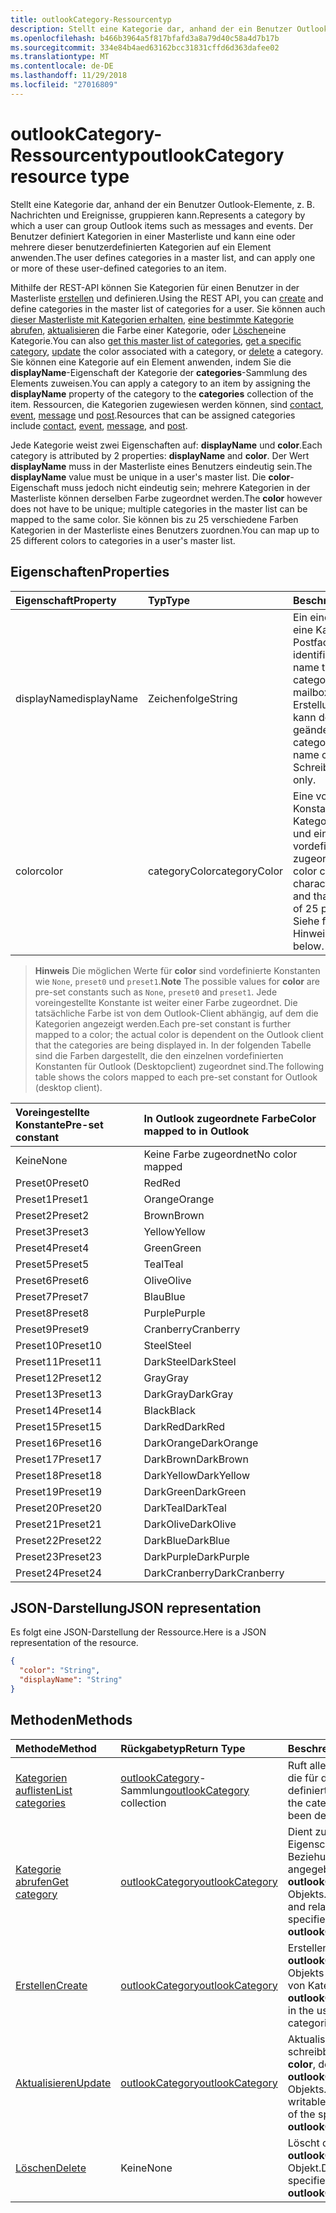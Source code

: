 ```yaml
---
title: outlookCategory-Ressourcentyp
description: Stellt eine Kategorie dar, anhand der ein Benutzer Outlook-Elemente, z. B. Nachrichten und Ereignisse, gruppieren kann. Der Benutzer Kategorien in einer Masterliste definiert und kann eine oder mehrere der folgenden benutzerdefinierten anwenden
ms.openlocfilehash: b466b3964a5f817bfafd3a8a79d40c58a4d7b17b
ms.sourcegitcommit: 334e84b4aed63162bcc31831cffd6d363dafee02
ms.translationtype: MT
ms.contentlocale: de-DE
ms.lasthandoff: 11/29/2018
ms.locfileid: "27016809"
---
```

# <a name="outlookcategory-resource-type"></a><span data-ttu-id="45d5e-104">outlookCategory-Ressourcentyp</span><span class="sxs-lookup"><span data-stu-id="45d5e-104">outlookCategory resource type</span></span>


<span data-ttu-id="45d5e-105">Stellt eine Kategorie dar, anhand der ein Benutzer Outlook-Elemente, z. B. Nachrichten und Ereignisse, gruppieren kann.</span><span class="sxs-lookup"><span data-stu-id="45d5e-105">Represents a category by which a user can group Outlook items such as messages and events.</span></span> <span data-ttu-id="45d5e-106">Der Benutzer definiert Kategorien in einer Masterliste und kann eine oder mehrere dieser benutzerdefinierten Kategorien auf ein Element anwenden.</span><span class="sxs-lookup"><span data-stu-id="45d5e-106">The user defines categories in a master list, and can apply one or more of these user-defined categories to an item.</span></span> 

<span data-ttu-id="45d5e-107">Mithilfe der REST-API können Sie Kategorien für einen Benutzer in der Masterliste [erstellen](../api/outlookuser-post-mastercategories.md) und definieren.</span><span class="sxs-lookup"><span data-stu-id="45d5e-107">Using the REST API, you can [create](../api/outlookuser-post-mastercategories.md) and define categories in the master list of categories for a user.</span></span> <span data-ttu-id="45d5e-108">Sie können auch [dieser Masterliste mit Kategorien erhalten](../api/outlookuser-list-mastercategories.md), [eine bestimmte Kategorie abrufen](../api/outlookcategory-get.md), [aktualisieren](../api/outlookcategory-update.md) die Farbe einer Kategorie, oder [Löschen](../api/outlookcategory-delete.md)eine Kategorie.</span><span class="sxs-lookup"><span data-stu-id="45d5e-108">You can also [get this master list of categories](../api/outlookuser-list-mastercategories.md), [get a specific category](../api/outlookcategory-get.md), [update](../api/outlookcategory-update.md) the color associated with a category, or [delete](../api/outlookcategory-delete.md) a category.</span></span> <span data-ttu-id="45d5e-109">Sie können eine Kategorie auf ein Element anwenden, indem Sie die **displayName**-Eigenschaft der Kategorie der **categories**-Sammlung des Elements zuweisen.</span><span class="sxs-lookup"><span data-stu-id="45d5e-109">You can apply a category to an item by assigning the **displayName** property of the category to the **categories** collection of the item.</span></span>
<span data-ttu-id="45d5e-110">Ressourcen, die Kategorien zugewiesen werden können, sind [contact](contact.md), [event](event.md), [message](message.md) und [post](post.md).</span><span class="sxs-lookup"><span data-stu-id="45d5e-110">Resources that can be assigned categories include [contact](contact.md), [event](event.md), [message](message.md), and [post](post.md).</span></span>   

<span data-ttu-id="45d5e-111">Jede Kategorie weist zwei Eigenschaften auf: **displayName** und **color**.</span><span class="sxs-lookup"><span data-stu-id="45d5e-111">Each category is attributed by 2 properties: **displayName** and **color**.</span></span> <span data-ttu-id="45d5e-112">Der Wert **displayName** muss in der Masterliste eines Benutzers eindeutig sein.</span><span class="sxs-lookup"><span data-stu-id="45d5e-112">The **displayName** value must be unique in a user's master list.</span></span> <span data-ttu-id="45d5e-113">Die **color**-Eigenschaft muss jedoch nicht eindeutig sein; mehrere Kategorien in der Masterliste können derselben Farbe zugeordnet werden.</span><span class="sxs-lookup"><span data-stu-id="45d5e-113">The **color** however does not have to be unique; multiple categories in the master list can be mapped to the same color.</span></span> <span data-ttu-id="45d5e-114">Sie können bis zu 25 verschiedene Farben Kategorien in der Masterliste eines Benutzers zuordnen.</span><span class="sxs-lookup"><span data-stu-id="45d5e-114">You can map up to 25 different colors to categories in a user's master list.</span></span>

## <a name="properties"></a><span data-ttu-id="45d5e-115">Eigenschaften</span><span class="sxs-lookup"><span data-stu-id="45d5e-115">Properties</span></span>
| <span data-ttu-id="45d5e-116">Eigenschaft</span><span class="sxs-lookup"><span data-stu-id="45d5e-116">Property</span></span>     | <span data-ttu-id="45d5e-117">Typ</span><span class="sxs-lookup"><span data-stu-id="45d5e-117">Type</span></span>   |<span data-ttu-id="45d5e-118">Beschreibung</span><span class="sxs-lookup"><span data-stu-id="45d5e-118">Description</span></span>|
|:---------------|:--------|:----------|
|<span data-ttu-id="45d5e-119">displayName</span><span class="sxs-lookup"><span data-stu-id="45d5e-119">displayName</span></span>|<span data-ttu-id="45d5e-120">Zeichenfolge</span><span class="sxs-lookup"><span data-stu-id="45d5e-120">String</span></span>|<span data-ttu-id="45d5e-121">Ein eindeutiger Name, der eine Kategorie im Postfach des Benutzers identifiziert.</span><span class="sxs-lookup"><span data-stu-id="45d5e-121">A unique name that identifies a category in the user's mailbox.</span></span> <span data-ttu-id="45d5e-122">Nach der Erstellung einer Kategorie kann der Namen nicht geändert werden.</span><span class="sxs-lookup"><span data-stu-id="45d5e-122">After a category is created, the name cannot be changed.</span></span> <span data-ttu-id="45d5e-123">Schreibgeschützt.</span><span class="sxs-lookup"><span data-stu-id="45d5e-123">Read-only.</span></span>|
|<span data-ttu-id="45d5e-124">color</span><span class="sxs-lookup"><span data-stu-id="45d5e-124">color</span></span>|<span data-ttu-id="45d5e-125">categoryColor</span><span class="sxs-lookup"><span data-stu-id="45d5e-125">categoryColor</span></span>|<span data-ttu-id="45d5e-126">Eine voreingestellte Konstante, die eine Kategorie charakterisiert und einer von 25 vordefinierten Farben zugeordnet ist.</span><span class="sxs-lookup"><span data-stu-id="45d5e-126">A pre-set color constant that characterizes a category, and that is mapped to one of 25 predefined colors.</span></span> <span data-ttu-id="45d5e-127">Siehe folgenden Hinweis.</span><span class="sxs-lookup"><span data-stu-id="45d5e-127">See the note below.</span></span> |

> <span data-ttu-id="45d5e-128">**Hinweis** Die möglichen Werte für **color** sind vordefinierte Konstanten wie `None`, `preset0` und `preset1`.</span><span class="sxs-lookup"><span data-stu-id="45d5e-128">**Note** The possible values for **color** are pre-set constants such as `None`, `preset0` and `preset1`.</span></span> <span data-ttu-id="45d5e-129">Jede voreingestellte Konstante ist weiter einer Farbe zugeordnet. Die tatsächliche Farbe ist von dem Outlook-Client abhängig, auf dem die Kategorien angezeigt werden.</span><span class="sxs-lookup"><span data-stu-id="45d5e-129">Each pre-set constant is further mapped to a color; the actual color is dependent on the Outlook client that the categories are being displayed in.</span></span> <span data-ttu-id="45d5e-130">In der folgenden Tabelle sind die Farben dargestellt, die den einzelnen vordefinierten Konstanten für Outlook (Desktopclient) zugeordnet sind.</span><span class="sxs-lookup"><span data-stu-id="45d5e-130">The following table shows the colors mapped to each pre-set constant for Outlook (desktop client).</span></span> 

| <span data-ttu-id="45d5e-131">Voreingestellte Konstante</span><span class="sxs-lookup"><span data-stu-id="45d5e-131">Pre-set constant</span></span>  | <span data-ttu-id="45d5e-132">In Outlook zugeordnete Farbe</span><span class="sxs-lookup"><span data-stu-id="45d5e-132">Color mapped to in Outlook</span></span> |
|:---------------|:--------|
| <span data-ttu-id="45d5e-133">Keine</span><span class="sxs-lookup"><span data-stu-id="45d5e-133">None</span></span> | <span data-ttu-id="45d5e-134">Keine Farbe zugeordnet</span><span class="sxs-lookup"><span data-stu-id="45d5e-134">No color mapped</span></span> |
| <span data-ttu-id="45d5e-135">Preset0</span><span class="sxs-lookup"><span data-stu-id="45d5e-135">Preset0</span></span> | <span data-ttu-id="45d5e-136">Red</span><span class="sxs-lookup"><span data-stu-id="45d5e-136">Red</span></span> |
| <span data-ttu-id="45d5e-137">Preset1</span><span class="sxs-lookup"><span data-stu-id="45d5e-137">Preset1</span></span> | <span data-ttu-id="45d5e-138">Orange</span><span class="sxs-lookup"><span data-stu-id="45d5e-138">Orange</span></span> |
| <span data-ttu-id="45d5e-139">Preset2</span><span class="sxs-lookup"><span data-stu-id="45d5e-139">Preset2</span></span> | <span data-ttu-id="45d5e-140">Brown</span><span class="sxs-lookup"><span data-stu-id="45d5e-140">Brown</span></span> |
| <span data-ttu-id="45d5e-141">Preset3</span><span class="sxs-lookup"><span data-stu-id="45d5e-141">Preset3</span></span> | <span data-ttu-id="45d5e-142">Yellow</span><span class="sxs-lookup"><span data-stu-id="45d5e-142">Yellow</span></span> |
| <span data-ttu-id="45d5e-143">Preset4</span><span class="sxs-lookup"><span data-stu-id="45d5e-143">Preset4</span></span> | <span data-ttu-id="45d5e-144">Green</span><span class="sxs-lookup"><span data-stu-id="45d5e-144">Green</span></span> |
| <span data-ttu-id="45d5e-145">Preset5</span><span class="sxs-lookup"><span data-stu-id="45d5e-145">Preset5</span></span> | <span data-ttu-id="45d5e-146">Teal</span><span class="sxs-lookup"><span data-stu-id="45d5e-146">Teal</span></span> |
| <span data-ttu-id="45d5e-147">Preset6</span><span class="sxs-lookup"><span data-stu-id="45d5e-147">Preset6</span></span> | <span data-ttu-id="45d5e-148">Olive</span><span class="sxs-lookup"><span data-stu-id="45d5e-148">Olive</span></span> |
| <span data-ttu-id="45d5e-149">Preset7</span><span class="sxs-lookup"><span data-stu-id="45d5e-149">Preset7</span></span> | <span data-ttu-id="45d5e-150">Blau</span><span class="sxs-lookup"><span data-stu-id="45d5e-150">Blue</span></span> |
| <span data-ttu-id="45d5e-151">Preset8</span><span class="sxs-lookup"><span data-stu-id="45d5e-151">Preset8</span></span> | <span data-ttu-id="45d5e-152">Purple</span><span class="sxs-lookup"><span data-stu-id="45d5e-152">Purple</span></span> |
| <span data-ttu-id="45d5e-153">Preset9</span><span class="sxs-lookup"><span data-stu-id="45d5e-153">Preset9</span></span> | <span data-ttu-id="45d5e-154">Cranberry</span><span class="sxs-lookup"><span data-stu-id="45d5e-154">Cranberry</span></span> |
| <span data-ttu-id="45d5e-155">Preset10</span><span class="sxs-lookup"><span data-stu-id="45d5e-155">Preset10</span></span> | <span data-ttu-id="45d5e-156">Steel</span><span class="sxs-lookup"><span data-stu-id="45d5e-156">Steel</span></span> |
| <span data-ttu-id="45d5e-157">Preset11</span><span class="sxs-lookup"><span data-stu-id="45d5e-157">Preset11</span></span> | <span data-ttu-id="45d5e-158">DarkSteel</span><span class="sxs-lookup"><span data-stu-id="45d5e-158">DarkSteel</span></span> |
| <span data-ttu-id="45d5e-159">Preset12</span><span class="sxs-lookup"><span data-stu-id="45d5e-159">Preset12</span></span> | <span data-ttu-id="45d5e-160">Gray</span><span class="sxs-lookup"><span data-stu-id="45d5e-160">Gray</span></span> |
| <span data-ttu-id="45d5e-161">Preset13</span><span class="sxs-lookup"><span data-stu-id="45d5e-161">Preset13</span></span> | <span data-ttu-id="45d5e-162">DarkGray</span><span class="sxs-lookup"><span data-stu-id="45d5e-162">DarkGray</span></span> |
| <span data-ttu-id="45d5e-163">Preset14</span><span class="sxs-lookup"><span data-stu-id="45d5e-163">Preset14</span></span> | <span data-ttu-id="45d5e-164">Black</span><span class="sxs-lookup"><span data-stu-id="45d5e-164">Black</span></span> |
| <span data-ttu-id="45d5e-165">Preset15</span><span class="sxs-lookup"><span data-stu-id="45d5e-165">Preset15</span></span> | <span data-ttu-id="45d5e-166">DarkRed</span><span class="sxs-lookup"><span data-stu-id="45d5e-166">DarkRed</span></span> |
| <span data-ttu-id="45d5e-167">Preset16</span><span class="sxs-lookup"><span data-stu-id="45d5e-167">Preset16</span></span> | <span data-ttu-id="45d5e-168">DarkOrange</span><span class="sxs-lookup"><span data-stu-id="45d5e-168">DarkOrange</span></span> |
| <span data-ttu-id="45d5e-169">Preset17</span><span class="sxs-lookup"><span data-stu-id="45d5e-169">Preset17</span></span> | <span data-ttu-id="45d5e-170">DarkBrown</span><span class="sxs-lookup"><span data-stu-id="45d5e-170">DarkBrown</span></span> |
| <span data-ttu-id="45d5e-171">Preset18</span><span class="sxs-lookup"><span data-stu-id="45d5e-171">Preset18</span></span> | <span data-ttu-id="45d5e-172">DarkYellow</span><span class="sxs-lookup"><span data-stu-id="45d5e-172">DarkYellow</span></span> |
| <span data-ttu-id="45d5e-173">Preset19</span><span class="sxs-lookup"><span data-stu-id="45d5e-173">Preset19</span></span> | <span data-ttu-id="45d5e-174">DarkGreen</span><span class="sxs-lookup"><span data-stu-id="45d5e-174">DarkGreen</span></span> |
| <span data-ttu-id="45d5e-175">Preset20</span><span class="sxs-lookup"><span data-stu-id="45d5e-175">Preset20</span></span> | <span data-ttu-id="45d5e-176">DarkTeal</span><span class="sxs-lookup"><span data-stu-id="45d5e-176">DarkTeal</span></span> |
| <span data-ttu-id="45d5e-177">Preset21</span><span class="sxs-lookup"><span data-stu-id="45d5e-177">Preset21</span></span> | <span data-ttu-id="45d5e-178">DarkOlive</span><span class="sxs-lookup"><span data-stu-id="45d5e-178">DarkOlive</span></span> |
| <span data-ttu-id="45d5e-179">Preset22</span><span class="sxs-lookup"><span data-stu-id="45d5e-179">Preset22</span></span> | <span data-ttu-id="45d5e-180">DarkBlue</span><span class="sxs-lookup"><span data-stu-id="45d5e-180">DarkBlue</span></span> |
| <span data-ttu-id="45d5e-181">Preset23</span><span class="sxs-lookup"><span data-stu-id="45d5e-181">Preset23</span></span> | <span data-ttu-id="45d5e-182">DarkPurple</span><span class="sxs-lookup"><span data-stu-id="45d5e-182">DarkPurple</span></span> |
| <span data-ttu-id="45d5e-183">Preset24</span><span class="sxs-lookup"><span data-stu-id="45d5e-183">Preset24</span></span> | <span data-ttu-id="45d5e-184">DarkCranberry</span><span class="sxs-lookup"><span data-stu-id="45d5e-184">DarkCranberry</span></span> |

## <a name="json-representation"></a><span data-ttu-id="45d5e-185">JSON-Darstellung</span><span class="sxs-lookup"><span data-stu-id="45d5e-185">JSON representation</span></span>
<span data-ttu-id="45d5e-186">Es folgt eine JSON-Darstellung der Ressource.</span><span class="sxs-lookup"><span data-stu-id="45d5e-186">Here is a JSON representation of the resource.</span></span>

<!-- {
  "blockType": "resource",
  "optionalProperties": [

  ],
  "baseType": "microsoft.graph.entity",
  "@odata.type": "microsoft.graph.outlookCategory"
}-->

```json
{
  "color": "String",
  "displayName": "String"
}

```

## <a name="methods"></a><span data-ttu-id="45d5e-187">Methoden</span><span class="sxs-lookup"><span data-stu-id="45d5e-187">Methods</span></span>
| <span data-ttu-id="45d5e-188">Methode</span><span class="sxs-lookup"><span data-stu-id="45d5e-188">Method</span></span>           | <span data-ttu-id="45d5e-189">Rückgabetyp</span><span class="sxs-lookup"><span data-stu-id="45d5e-189">Return Type</span></span>    |<span data-ttu-id="45d5e-190">Beschreibung</span><span class="sxs-lookup"><span data-stu-id="45d5e-190">Description</span></span>|
|:---------------|:--------|:----------|
|[<span data-ttu-id="45d5e-191">Kategorien auflisten</span><span class="sxs-lookup"><span data-stu-id="45d5e-191">List categories</span></span>](../api/outlookuser-list-mastercategories.md) | <span data-ttu-id="45d5e-192">[outlookCategory](../resources/outlookcategory.md)-Sammlung</span><span class="sxs-lookup"><span data-stu-id="45d5e-192">[outlookCategory](../resources/outlookcategory.md) collection</span></span> |<span data-ttu-id="45d5e-193">Ruft alle Kategorien ab, die für den Benutzer definiert wurden.</span><span class="sxs-lookup"><span data-stu-id="45d5e-193">Get all the categories that have been defined for the user.</span></span>|
|[<span data-ttu-id="45d5e-194">Kategorie abrufen</span><span class="sxs-lookup"><span data-stu-id="45d5e-194">Get category</span></span>](../api/outlookcategory-get.md) | [<span data-ttu-id="45d5e-195">outlookCategory</span><span class="sxs-lookup"><span data-stu-id="45d5e-195">outlookCategory</span></span>](../resources/outlookcategory.md) |<span data-ttu-id="45d5e-196">Dient zum Abrufen der Eigenschaften und Beziehungen des angegebenen **outlookCategory**-Objekts.</span><span class="sxs-lookup"><span data-stu-id="45d5e-196">Get the properties and relationships of the specified **outlookCategory** object.</span></span>|
|[<span data-ttu-id="45d5e-197">Erstellen</span><span class="sxs-lookup"><span data-stu-id="45d5e-197">Create</span></span>](../api/outlookuser-post-mastercategories.md) | [<span data-ttu-id="45d5e-198">outlookCategory</span><span class="sxs-lookup"><span data-stu-id="45d5e-198">outlookCategory</span></span>](../resources/outlookcategory.md) |<span data-ttu-id="45d5e-199">Erstellen eines **outlookCategory**-Objekts in der Masterliste von Kategorien.</span><span class="sxs-lookup"><span data-stu-id="45d5e-199">Create an **outlookCategory** object in the user's master list of categories.</span></span>|
|[<span data-ttu-id="45d5e-200">Aktualisieren</span><span class="sxs-lookup"><span data-stu-id="45d5e-200">Update</span></span>](../api/outlookcategory-update.md) | [<span data-ttu-id="45d5e-201">outlookCategory</span><span class="sxs-lookup"><span data-stu-id="45d5e-201">outlookCategory</span></span>](../resources/outlookcategory.md) |<span data-ttu-id="45d5e-202">Aktualisieren Sie die schreibbare Eigenschaft, **color**, des angegebenen **outlookCategory**-Objekts.</span><span class="sxs-lookup"><span data-stu-id="45d5e-202">Update the writable property, **color**, of the specified **outlookCategory** object.</span></span> |
|[<span data-ttu-id="45d5e-203">Löschen</span><span class="sxs-lookup"><span data-stu-id="45d5e-203">Delete</span></span>](../api/outlookcategory-delete.md) | <span data-ttu-id="45d5e-204">Keine</span><span class="sxs-lookup"><span data-stu-id="45d5e-204">None</span></span> |<span data-ttu-id="45d5e-205">Löscht das angegebene **outlookCategory**-Objekt.</span><span class="sxs-lookup"><span data-stu-id="45d5e-205">Delete the specified **outlookCategory** object.</span></span> |


<!-- uuid: 8fcb5dbc-d5aa-4681-8e31-b001d5168d79
2015-10-25 14:57:30 UTC -->
<!-- {
  "type": "#page.annotation",
  "description": "outlookCategory resource",
  "keywords": "",
  "section": "documentation",
  "suppressions": [
      "Warning: /api-reference/v1.0/resources/outlookcategory.md:
      Failed to parse any rows out of table with headers: |Pre-set constant|Color mapped to in Outlook|"
  ],
  "tocPath": ""
}-->
 